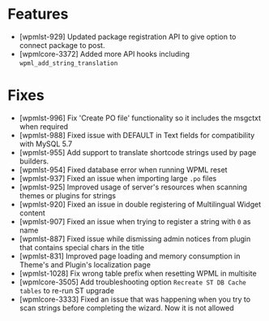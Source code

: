 # Features
* [wpmlst-929] Updated package registration API to give option to connect package to post.
* [wpmlcore-3372] Added more API hooks including `wpml_add_string_translation`

# Fixes
* [wpmlst-996] Fix 'Create PO file' functionality so it includes the msgctxt when required
* [wpmlst-988] Fixed issue with DEFAULT in Text fields for compatibility with MySQL 5.7
* [wpmlst-955] Add support to translate shortcode strings used by page builders.
* [wpmlst-954] Fixed database error when running WPML reset
* [wpmlst-937] Fixed an issue when importing large `.po` files
* [wpmlst-925] Improved usage of server's resources when scanning themes or plugins for strings
* [wpmlst-920] Fixed an issue in double registering of Multilingual Widget content
* [wpmlst-907] Fixed an issue when trying to register a string with `0` as name
* [wpmlst-887] Fixed issue while dismissing admin notices from plugin that contains special chars in the title
* [wpmlst-831] Improved page loading and memory consumption in Theme's and Plugin's localization page
* [wpmlst-1028] Fix wrong table prefix when resetting WPML in multisite
* [wpmlcore-3505] Add troubleshooting option `Recreate ST DB Cache tables` to re-run ST upgrade
* [wpmlcore-3333] Fixed an issue that was happening when you try to scan strings before completing the wizard. Now it is not allowed